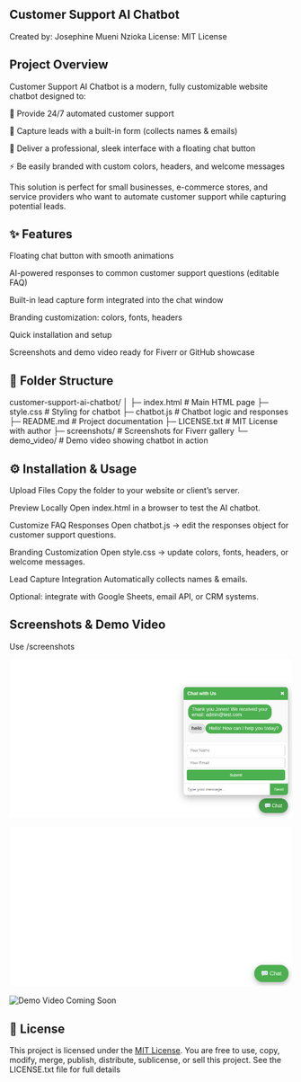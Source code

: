 
 ## Customer Support AI Chatbot

Created by: Josephine Mueni Nzioka
License: MIT License

## Project Overview

Customer Support AI Chatbot is a modern, fully customizable website chatbot designed to:

💬 Provide 24/7 automated customer support

📝 Capture leads with a built-in form (collects names & emails)

🎨 Deliver a professional, sleek interface with a floating chat button

⚡ Be easily branded with custom colors, headers, and welcome messages

This solution is perfect for small businesses, e-commerce stores, and service providers who want to automate customer support while capturing potential leads.

## ✨ Features

Floating chat button with smooth animations

AI-powered responses to common customer support questions (editable FAQ)

Built-in lead capture form integrated into the chat window

Branding customization: colors, fonts, headers

Quick installation and setup

Screenshots and demo video ready for Fiverr or GitHub showcase

## 📂 Folder Structure
customer-support-ai-chatbot/
│
├─ index.html         # Main HTML page
├─ style.css          # Styling for chatbot
├─ chatbot.js         # Chatbot logic and responses
├─ README.md          # Project documentation
├─ LICENSE.txt        # MIT License with author
├─ screenshots/       # Screenshots for Fiverr gallery
└─ demo_video/        # Demo video showing chatbot in action

## ⚙️ Installation & Usage

Upload Files
Copy the folder to your website or client’s server.

Preview Locally
Open index.html in a browser to test the AI chatbot.

Customize FAQ Responses
Open chatbot.js → edit the responses object for customer support questions.

Branding Customization
Open style.css → update colors, fonts, headers, or welcome messages.

Lead Capture Integration
Automatically collects names & emails.

Optional: integrate with Google Sheets, email API, or CRM systems.

## Screenshots & Demo Video 

Use /screenshots

![Chatbot Screenshot 1](./Screenshots/Screenshot%20from%202025-09-04%2016-24-32.png)

![Chatbot Screenshot 2](./Screenshots/chatbot2.png)

![Demo Video Coming Soon](./demo_video/placeholder.png)




## 📜 License

This project is licensed under the [MIT License](https://opensource.org/licenses/MIT). 
You are free to use, copy, modify, merge, publish, distribute, sublicense, or sell this project. 
See the LICENSE.txt file for full details



